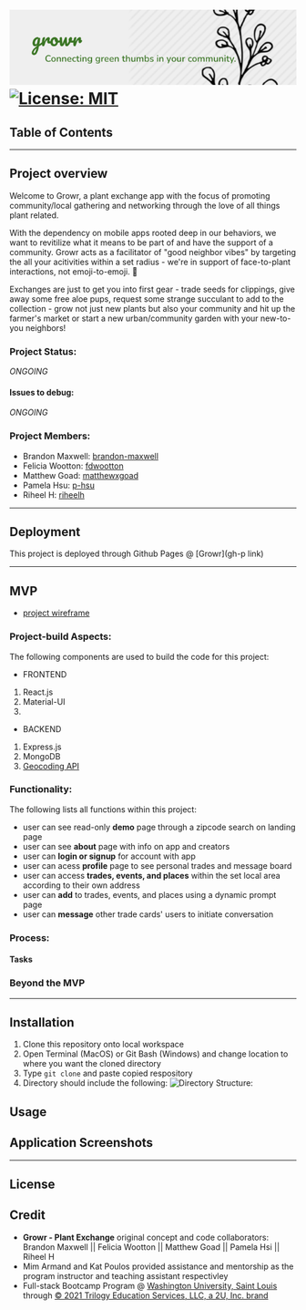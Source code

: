 # ![GROWR-logo](./assets/growr-logo.png)[![License: MIT](https://img.shields.io/badge/License-MIT-yellow.svg)](https://opensource.org/licenses/MIT)

## Table of Contents

****

## Project overview

Welcome to Growr, a plant exchange app with the focus of promoting community/local gathering and networking through the love of all things plant related.

With the dependency on mobile apps rooted deep in our behaviors, we want to revitilize what it means to be part of and have the support of a community. Growr acts as a facilitator of "good neighbor vibes" by targeting the all your acitivities within a set radius - we're in support of face-to-plant interactions, not emoji-to-emoji. :seedling:

Exchanges are just to get you into first gear - trade seeds for clippings, give away some free aloe pups, request some strange succulant to add to the collection - grow not just new plants but also your community and hit up the farmer's market or start a new urban/community garden with your new-to-you neighbors!

### Project Status:

*ONGOING*

#### Issues to debug:
*ONGOING*

### Project Members:
* Brandon Maxwell: [brandon-maxwell](https://github.com/brandon-maxwell)
* Felicia Wootton: [fdwootton](https://github.com/fdwootton)
* Matthew Goad: [matthewxgoad](https://github.com/matthewxgoad)
* Pamela Hsu: [p-hsu](https://github.com/p-hsu)
* Riheel H: [riheelh](https://github.com/riheelh)

****

## Deployment

This project is deployed through Github Pages @ [Growr](gh-p link)

****

## MVP

* [project wireframe](./assets/growr-wireframe.pdf)

### Project-build Aspects:

The following components are used to build the code for this project:

* FRONTEND
1. React.js
2. Material-UI
3. 

* BACKEND
1. Express.js
2. MongoDB
3. [Geocoding API](https://developers.google.com/maps/documentation/geocoding/overview) 

### Functionality:

The following lists all functions within this project:

* user can see read-only **demo** page through a zipcode search on landing page
* user can see **about** page with info on app and creators
* user can **login or signup** for account with app
* user can acess **profile** page to see personal trades and message board
* user can access **trades, events, and places** within the set local area according to their own address
* user can **add** to trades, events, and places using a dynamic prompt page
* user can **message** other trade cards' users to initiate conversation


### Process:
#### Tasks

### Beyond the MVP

****

## Installation

1. Clone this repository onto local workspace
2. Open Terminal (MacOS) or Git Bash (Windows) and change location to where you want the cloned directory
3. Type `git clone` and paste copied respository
4. Directory should include the following:
![Directory Structure:](./assets/images/dir-struc.png)

## Usage

## Application Screenshots

****

## License

## Credit

* **Growr - Plant Exchange** original concept and code collaborators: Brandon Maxwell || Felicia Wootton || Matthew Goad || Pamela Hsi || Riheel H
* Mim Armand and Kat Poulos provided assistance and mentorship as the program instructor and teaching assistant respectivley
* Full-stack Bootcamp Program @ [Washington University, Saint Louis](https://bootcamp.tlcenter.wustl.edu/) through [© 2021 Trilogy Education Services, LLC, a 2U, Inc. brand](https://www.trilogyed.com/)